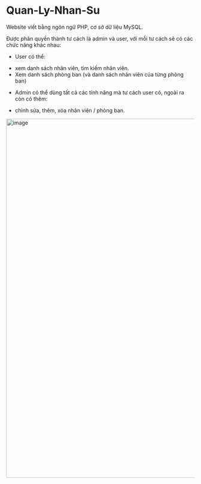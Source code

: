# Quan-Ly-Nhan-Su
Website viết bằng ngôn ngữ PHP, cơ sở dữ liệu MySQL.

Được phân quyền thành tư cách là admin và user, với mỗi tư cách sẽ có các chức năng khác nhau:
- User có thể:
+ xem danh sách nhân viên, tìm kiếm nhân viên.
+ Xem danh sách phòng ban (và danh sách nhân viên của từng phòng ban)
- Admin có thể dùng tất cả các tính năng mà tư cách user có, ngoài ra còn có thêm:
+ chỉnh sửa, thêm, xóa nhân viên / phòng ban.

<img width="960" alt="image" src="https://user-images.githubusercontent.com/80016805/159300262-42fa48d5-e37a-43f4-8672-7a95a346b6a3.png">

